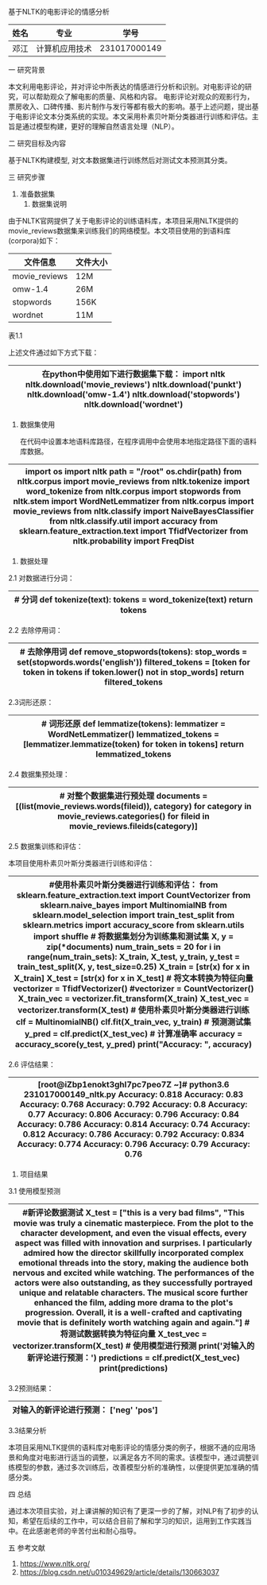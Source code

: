基于NLTK的电影评论的情感分析

| 姓名 | 专业           | 学号         |
|------|----------------|--------------|
| 邓江 | 计算机应用技术 | 231017000149 |

一 研究背景

本文利用电影评论，并对评论中所表达的情感进行分析和识别。对电影评论的研究，可以帮助观众了解电影的质量、风格和内容。 电影评论对观众的观影行为，票房收入、口碑传播、影片制作与发行等都有极大的影响。基于上述问题，提出基于电影评论文本分类系统的实现。本文采用朴素贝叶斯分类器进行训练和评估。主旨是通过模型构建，更好的理解自然语言处理（NLP）。

二 研究目标及内容

基于NLTK构建模型, 对文本数据集进行训练然后对测试文本预测其分类。

三 研究步骤

1.  准备数据集
    1.  数据集说明

由于NLTK官网提供了关于电影评论的训练语料库，本项目采用NLTK提供的movie_reviews数据集来训练我们的网络模型。本文项目使用的到语料库(corpora)如下：

| 文件信息      | 文件大小 |
|---------------|----------|
| movie_reviews | 12M      |
| omw-1.4       | 26M      |
| stopwords     | 156K     |
| wordnet       | 11M      |

表1.1

上述文件通过如下方式下载：

| 在python中使用如下进行数据集下载： import nltk nltk.download('movie_reviews') nltk.download('punkt') nltk.download('omw-1.4') nltk.download('stopwords') nltk.download('wordnet') |
|-----------------------------------------------------------------------------------------------------------------------------------------------------------------------------------|

1.  数据集使用

    在代码中设置本地语料库路径，在程序调用中会使用本地指定路径下面的语料库数据。

| import os import nltk path = "/root" os.chdir(path) from nltk.corpus import movie_reviews from nltk.tokenize import word_tokenize from nltk.corpus import stopwords from nltk.stem import WordNetLemmatizer from nltk.corpus import movie_reviews from nltk.classify import NaiveBayesClassifier from nltk.classify.util import accuracy from sklearn.feature_extraction.text import TfidfVectorizer from nltk.probability import FreqDist |
|--------------------------------------------------------------------------------------------------------------------------------------------------------------------------------------------------------------------------------------------------------------------------------------------------------------------------------------------------------------------------------------------------------------------------------------------|

1.  数据处理

2.1 对数据进行分词：

| \# 分词 def tokenize(text):  tokens = word_tokenize(text)  return tokens |
|--------------------------------------------------------------------------|

2.2 去除停用词：

| \# 去除停用词 def remove_stopwords(tokens):  stop_words = set(stopwords.words('english'))  filtered_tokens = [token for token in tokens if token.lower() not in stop_words]  return filtered_tokens |
|-----------------------------------------------------------------------------------------------------------------------------------------------------------------------------------------------------|

2.3词形还原：

| \# 词形还原 def lemmatize(tokens):  lemmatizer = WordNetLemmatizer()  lemmatized_tokens = [lemmatizer.lemmatize(token) for token in tokens]  return lemmatized_tokens |
|-----------------------------------------------------------------------------------------------------------------------------------------------------------------------|

2.4 数据集预处理：

| \# 对整个数据集进行预处理 documents = [(list(movie_reviews.words(fileid)), category)  for category in movie_reviews.categories()  for fileid in movie_reviews.fileids(category)] |
|----------------------------------------------------------------------------------------------------------------------------------------------------------------------------------|

2.5 数据集训练和评估：

本项目使用朴素贝叶斯分类器进行训练和评估：

| \#使用朴素贝叶斯分类器进行训练和评估： from sklearn.feature_extraction.text import CountVectorizer from sklearn.naive_bayes import MultinomialNB from sklearn.model_selection import train_test_split from sklearn.metrics import accuracy_score from sklearn.utils import shuffle   \# 将数据集划分为训练集和测试集 X, y = zip(\*documents) num_train_sets = 20 for i in range(num_train_sets):  X_train, X_test, y_train, y_test = train_test_split(X, y, test_size=0.25)  X_train = [str(x) for x in X_train]  X_test = [str(x) for x in X_test]  \# 将文本转换为特征向量  vectorizer = TfidfVectorizer() \#vectorizer = CountVectorizer()  X_train_vec = vectorizer.fit_transform(X_train)  X_test_vec = vectorizer.transform(X_test)  \# 使用朴素贝叶斯分类器进行训练  clf = MultinomialNB()  clf.fit(X_train_vec, y_train)  \# 预测测试集  y_pred = clf.predict(X_test_vec)  \# 计算准确率  accuracy = accuracy_score(y_test, y_pred)  print("Accuracy: ", accuracy) |
|----------------------------------------------------------------------------------------------------------------------------------------------------------------------------------------------------------------------------------------------------------------------------------------------------------------------------------------------------------------------------------------------------------------------------------------------------------------------------------------------------------------------------------------------------------------------------------------------------------------------------------------------------------------------------------------------------------------------------------------------------------------------------------------------------------------------------------------------------------------------------------------------------------------------------------------------------------------------------|

2.6 评估结果：

| [root@iZbp1enokt3ghl7pc7peo7Z \~]\# python3.6 231017000149_nltk.py  Accuracy: 0.818 Accuracy: 0.83 Accuracy: 0.768 Accuracy: 0.792 Accuracy: 0.8 Accuracy: 0.77 Accuracy: 0.806 Accuracy: 0.796 Accuracy: 0.84 Accuracy: 0.786 Accuracy: 0.814 Accuracy: 0.74 Accuracy: 0.812 Accuracy: 0.786 Accuracy: 0.792 Accuracy: 0.834 Accuracy: 0.774 Accuracy: 0.796 Accuracy: 0.79 Accuracy: 0.76 |
|---------------------------------------------------------------------------------------------------------------------------------------------------------------------------------------------------------------------------------------------------------------------------------------------------------------------------------------------------------------------------------------------|

1.  项目结果

3.1 使用模型预测

| \#新评论数据测试 X_test = ["this is a very bad films", "This movie was truly a cinematic masterpiece. From the plot to the character development, and even the visual effects, every aspect was filled with innovation and surprises. I particularly admired how the director skillfully incorporated complex emotional threads into the story, making the audience both nervous and excited while watching. The performances of the actors were also outstanding, as they successfully portrayed unique and relatable characters. The musical score further enhanced the film, adding more drama to the plot's progression. Overall, it is a well-crafted and captivating movie that is definitely worth watching again and again."]  \# 将测试数据转换为特征向量 X_test_vec = vectorizer.transform(X_test)  \# 使用模型进行预测 print('对输入的新评论进行预测：') predictions = clf.predict(X_test_vec) print(predictions) |
|------------------------------------------------------------------------------------------------------------------------------------------------------------------------------------------------------------------------------------------------------------------------------------------------------------------------------------------------------------------------------------------------------------------------------------------------------------------------------------------------------------------------------------------------------------------------------------------------------------------------------------------------------------------------------------------------------------------------------------------------------------------------------------------------------------------------------------------------------------------------------------------------------------------------------|

3.2预测结果：

| 对输入的新评论进行预测： ['neg' 'pos'] |
|----------------------------------------|

3.3结果分析

本项目采用NLTK提供的语料库对电影评论的情感分类的例子，根据不通的应用场景和角度对电影进行适当的调整，以满足各方不同的需求。该模型中，通过调整训练模型的参数，通过多次训练后，改善模型分析的准确性，以便提供更加准确的情感分类。

四 总结

通过本次项目实验，对上课讲解的知识有了更深一步的了解，对NLP有了初步的认知，希望在后续的工作中，可以结合目前了解和学习的知识，运用到工作实践当中。在此感谢老师的辛苦付出和耐心指导。

五 参考文献

1.  <https://www.nltk.org/>
2.  <https://blog.csdn.net/u010349629/article/details/130663037>
